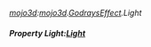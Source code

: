 _[mojo3d](../../modules/mojo3d/mojo3d-module.md):[mojo3d](../../modules/mojo3d/mojo3d-module.md).[GodraysEffect](../../modules/mojo3d/mojo3d-godrayseffect.md).Light_
##### Property Light:[Light](../../modules/mojo3d/mojo3d-light.md)
